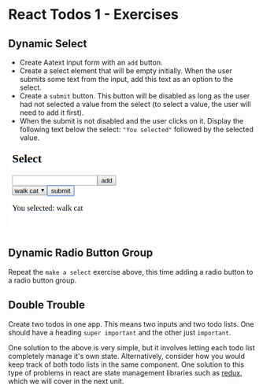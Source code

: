 # React Todos 1 - Exercises

## Dynamic Select

* Create Aatext input form with an `add` button.
* Create a select element that will be empty initially. When the user submits some text from the input, add this text as an option to the select.
* Create a `submit` button. This button will be disabled as long as the user had not selected a value from the select (to select a value, the user will need to add it first).
* When the submit is not disabled and the user clicks on it. Display the following text below the select: `"You selected"` followed by the selected value.

![select screenshot](assets/select.png)

## Dynamic Radio Button Group

Repeat the `make a select` exercise above, this time adding a radio button to a radio button group.

## Double Trouble

Create two todos in one app. This means two inputs and two todo lists.  One should have a heading `super important` and the other just `important`.

One solution to the above is very simple, but it involves letting each todo list completely manage it's own state. Alternatively, consider how you would keep track of both todo lists in the same component. One solution to this type of problems in react are state management libraries such as [redux](https://redux.js.org/), which we will cover in the next unit.